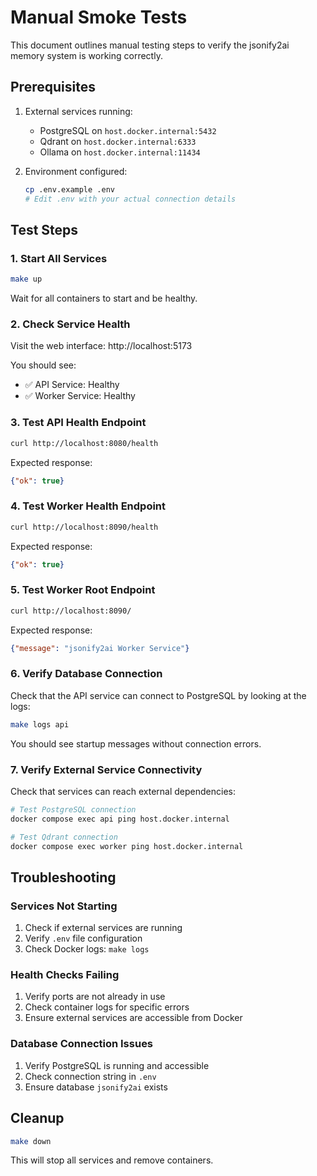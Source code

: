 # Manual Smoke Tests

This document outlines manual testing steps to verify the jsonify2ai memory system is working correctly.

## Prerequisites

1. External services running:
   - PostgreSQL on `host.docker.internal:5432`
   - Qdrant on `host.docker.internal:6333`
   - Ollama on `host.docker.internal:11434`

2. Environment configured:
   ```bash
   cp .env.example .env
   # Edit .env with your actual connection details
   ```

## Test Steps

### 1. Start All Services

```bash
make up
```

Wait for all containers to start and be healthy.

### 2. Check Service Health

Visit the web interface: http://localhost:5173

You should see:
- ✅ API Service: Healthy
- ✅ Worker Service: Healthy

### 3. Test API Health Endpoint

```bash
curl http://localhost:8080/health
```

Expected response:
```json
{"ok": true}
```

### 4. Test Worker Health Endpoint

```bash
curl http://localhost:8090/health
```

Expected response:
```json
{"ok": true}
```

### 5. Test Worker Root Endpoint

```bash
curl http://localhost:8090/
```

Expected response:
```json
{"message": "jsonify2ai Worker Service"}
```

### 6. Verify Database Connection

Check that the API service can connect to PostgreSQL by looking at the logs:

```bash
make logs api
```

You should see startup messages without connection errors.

### 7. Verify External Service Connectivity

Check that services can reach external dependencies:

```bash
# Test PostgreSQL connection
docker compose exec api ping host.docker.internal

# Test Qdrant connection
docker compose exec worker ping host.docker.internal
```

## Troubleshooting

### Services Not Starting

1. Check if external services are running
2. Verify `.env` file configuration
3. Check Docker logs: `make logs`

### Health Checks Failing

1. Verify ports are not already in use
2. Check container logs for specific errors
3. Ensure external services are accessible from Docker

### Database Connection Issues

1. Verify PostgreSQL is running and accessible
2. Check connection string in `.env`
3. Ensure database `jsonify2ai` exists

## Cleanup

```bash
make down
```

This will stop all services and remove containers.
